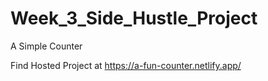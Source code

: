 # Week_3_Side_Hustle_Project
A Simple Counter

Find Hosted Project at https://a-fun-counter.netlify.app/
